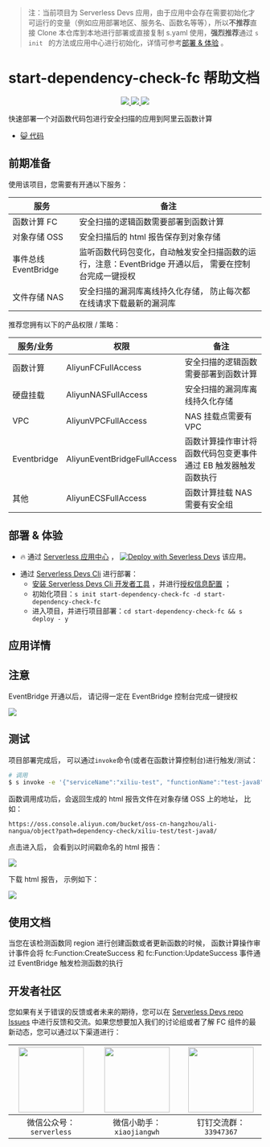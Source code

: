 
> 注：当前项目为 Serverless Devs 应用，由于应用中会存在需要初始化才可运行的变量（例如应用部署地区、服务名、函数名等等），所以**不推荐**直接 Clone 本仓库到本地进行部署或直接复制 s.yaml 使用，**强烈推荐**通过 `s init ` 的方法或应用中心进行初始化，详情可参考[部署 & 体验](#部署--体验) 。

# start-dependency-check-fc 帮助文档
<p align="center" class="flex justify-center">
    <a href="https://www.serverless-devs.com" class="ml-1">
    <img src="http://editor.devsapp.cn/icon?package=start-dependency-check-fc&type=packageType">
  </a>
  <a href="http://www.devsapp.cn/details.html?name=start-dependency-check-fc" class="ml-1">
    <img src="http://editor.devsapp.cn/icon?package=start-dependency-check-fc&type=packageVersion">
  </a>
  <a href="http://www.devsapp.cn/details.html?name=start-dependency-check-fc" class="ml-1">
    <img src="http://editor.devsapp.cn/icon?package=start-dependency-check-fc&type=packageDownload">
  </a>
</p>

<description>

快速部署一个对函数代码包进行安全扫描的应用到阿里云函数计算

</description>

<codeUrl>

- [:smiley_cat: 代码](https://github.com/devsapp/start-dependency-check-fc/tree/main/src)

</codeUrl>
<preview>



</preview>


## 前期准备

使用该项目，您需要有开通以下服务：

<service>



| 服务 |  备注  |
| --- |  --- |
| 函数计算 FC |  安全扫描的逻辑函数需要部署到函数计算 |
| 对象存储 OSS |  安全扫描后的 html 报告保存到对象存储 |
| 事件总线 EventBridge |  监听函数代码包变化，自动触发安全扫描函数的运行，注意：EventBridge 开通以后， 需要在控制台完成一键授权 |
| 文件存储 NAS |  安全扫描的漏洞库离线持久化存储， 防止每次都在线请求下载最新的漏洞库 |

</service>

推荐您拥有以下的产品权限 / 策略：
<auth>



| 服务/业务 |  权限 |  备注  |
| --- |  --- |   --- |
| 函数计算 | AliyunFCFullAccess |  安全扫描的逻辑函数需要部署到函数计算 |
| 硬盘挂载 | AliyunNASFullAccess |  安全扫描的漏洞库离线持久化存储 |
| VPC | AliyunVPCFullAccess |  NAS 挂载点需要有 VPC |
| Eventbridge | AliyunEventBridgeFullAccess |  函数计算操作审计将函数代码包变更事件通过 EB 触发器触发函数执行 |
| 其他 | AliyunECSFullAccess |  函数计算挂载 NAS 需要有安全组 |

</auth>

<remark>



</remark>

<disclaimers>



</disclaimers>

## 部署 & 体验

<appcenter>
   
- :fire: 通过 [Serverless 应用中心](https://fcnext.console.aliyun.com/applications/create?template=start-dependency-check-fc) ，
  [![Deploy with Severless Devs](https://img.alicdn.com/imgextra/i1/O1CN01w5RFbX1v45s8TIXPz_!!6000000006118-55-tps-95-28.svg)](https://fcnext.console.aliyun.com/applications/create?template=start-dependency-check-fc) 该应用。
   
</appcenter>
<deploy>
    
- 通过 [Serverless Devs Cli](https://www.serverless-devs.com/serverless-devs/install) 进行部署：
  - [安装 Serverless Devs Cli 开发者工具](https://www.serverless-devs.com/serverless-devs/install) ，并进行[授权信息配置](https://docs.serverless-devs.com/fc/config) ；
  - 初始化项目：`s init start-dependency-check-fc -d start-dependency-check-fc `
  - 进入项目，并进行项目部署：`cd start-dependency-check-fc && s deploy - y`
   
</deploy>

## 应用详情

<appdetail id="flushContent">

## 注意

EventBridge 开通以后， 请记得一定在 EventBridge 控制台完成一键授权

![](http://image.editor.devsapp.cn/alibaba/1ZskrcBFExw9Fuuadhwz.png)

## 测试

项目部署完成后， 可以通过`invoke`命令(或者在函数计算控制台)进行触发/测试：

```bash
# 调用
$ s invoke -e '{"serviceName":"xiliu-test", "functionName":"test-java8"}'
```

函数调用成功后，会返回生成的 html 报告文件在对象存储 OSS 上的地址， 比如：

```
https://oss.console.aliyun.com/bucket/oss-cn-hangzhou/ali-nangua/object?path=dependency-check/xiliu-test/test-java8/
```

点击进入后， 会看到以时间戳命名的 html 报告：

![](http://image.editor.devsapp.cn/alibaba/vjcduwe85hE2dAwS4kvA.png)

下载 html 报告， 示例如下：

![](http://image.editor.devsapp.cn/alibaba/3d79E3vxge69EqFwB8Ek.png)

</appdetail>

## 使用文档

<usedetail id="flushContent">

当您在该检测函数同 region 进行创建函数或者更新函数的时候， 函数计算操作审计事件会将 fc:Function:CreateSuccess 和 fc:Function:UpdateSuccess 事件通过 EventBridge 触发检测函数的执行

</usedetail>


<devgroup>


## 开发者社区

您如果有关于错误的反馈或者未来的期待，您可以在 [Serverless Devs repo Issues](https://github.com/serverless-devs/serverless-devs/issues) 中进行反馈和交流。如果您想要加入我们的讨论组或者了解 FC 组件的最新动态，您可以通过以下渠道进行：

<p align="center">  

| <img src="https://serverless-article-picture.oss-cn-hangzhou.aliyuncs.com/1635407298906_20211028074819117230.png" width="130px" > | <img src="https://serverless-article-picture.oss-cn-hangzhou.aliyuncs.com/1635407044136_20211028074404326599.png" width="130px" > | <img src="https://serverless-article-picture.oss-cn-hangzhou.aliyuncs.com/1635407252200_20211028074732517533.png" width="130px" > |
| --------------------------------------------------------------------------------------------------------------------------------- | --------------------------------------------------------------------------------------------------------------------------------- | --------------------------------------------------------------------------------------------------------------------------------- |
| <center>微信公众号：`serverless`</center>                                                                                         | <center>微信小助手：`xiaojiangwh`</center>                                                                                        | <center>钉钉交流群：`33947367`</center>                                                                                           |
</p>
</devgroup>
